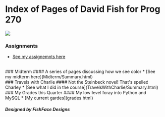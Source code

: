  # Index of Pages of David Fish for Prog 270
![](https://s-media-cache-ak0.pinimg.com/avatars/countrygirldd-1361341527_140.jpg) 
<br />

### Assignments

* [See my assignemnts here](Assignments/Summary.html)

<br/>
### Midterm
#### A series of pages discussing how we see color
* [See my midterm here](Midterm/Summary.html)

<br/>
### Travels with Charlie 
#### Not the Steinbeck novel! That's spelled Charley
* [See what I did in the course](TravelsWithCharlie/Summary.html)

<br/>
### My Grades this Quarter
#### My low level foray into Python and MySQL
* [My current gardes](grades.html)

<br />

##### Designed by FishFace Designs
